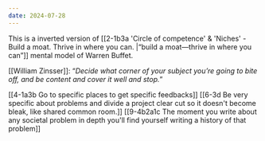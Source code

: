 ```yaml
---
date: 2024-07-28
---
```


This is a inverted version of [[2-1b3a 'Circle of competence' & 'Niches' - Build a moat. Thrive in where you can. |“build a moat—thrive in where you can”]] mental model of Warren Buffet.

[[William Zinsser]]: “*Decide what corner of your subject you’re going to bite off, and be content and cover it well and stop.*”

[[4-1a3b Go to specific places to get specific feedbacks]]
[[6-3d Be very specific about problems and divide a project clear cut so it doesn't become bleak, like shared common room.]]
[[9-4b2a1c The moment you write about any societal problem in depth you'll find yourself writing a history of that problem]]